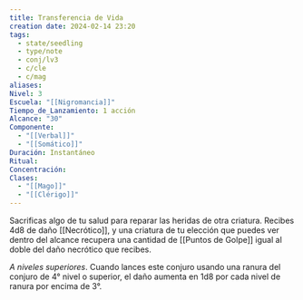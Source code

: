 ```yaml
---
title: Transferencia de Vida
creation date: 2024-02-14 23:20
tags:
  - state/seedling
  - type/note
  - conj/lv3
  - c/cle
  - c/mag
aliases: 
Nivel: 3
Escuela: "[[Nigromancia]]"
Tiempo_de_Lanzamiento: 1 acción
Alcance: "30"
Componente:
  - "[[Verbal]]"
  - "[[Somático]]"
Duración: Instantáneo
Ritual: 
Concentración: 
Clases:
  - "[[Mago]]"
  - "[[Clérigo]]"
---
```

Sacrificas algo de tu salud para reparar las heridas de otra criatura. Recibes 4d8 de daño [[Necrótico]], y una criatura de tu elección que puedes ver dentro del alcance recupera una cantidad de [[Puntos de Golpe]] igual al doble del daño necrótico que recibes.

*A niveles superiores*. Cuando lances este conjuro usando una ranura del conjuro de 4° nivel o superior, el daño aumenta en 1d8 por cada nivel de ranura por encima de 3°.
